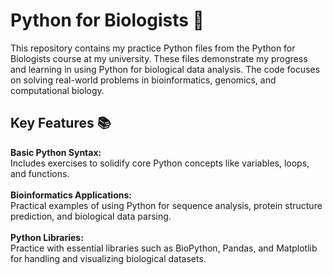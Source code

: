 # Python for Biologists 🧬
This repository contains my practice Python files from the Python for Biologists course at my university. These files demonstrate my progress and learning in using Python for biological data analysis. The code focuses on solving real-world problems in bioinformatics, genomics, and computational biology.

## Key Features 📚
**Basic Python Syntax:**  <br/> Includes exercises to solidify core Python concepts like variables, loops, and functions. <br /> <br/>
**Bioinformatics Applications:**<br /> Practical examples of using Python for sequence analysis, protein structure prediction, and biological data parsing. <br /><br />
**Python Libraries:**<br /> Practice with essential libraries such as BioPython, Pandas, and Matplotlib for handling and visualizing biological datasets. <br /> <br/>
